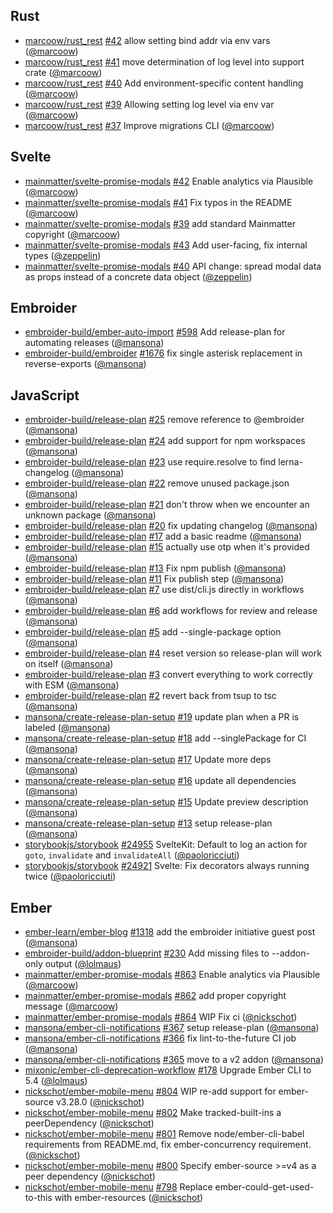 ## Rust

- [marcoow/rust_rest] [#42](https://github.com/marcoow/rust_rest/pull/42) allow setting bind addr via env vars ([@marcoow])
- [marcoow/rust_rest] [#41](https://github.com/marcoow/rust_rest/pull/41) move determination of log level into support crate ([@marcoow])
- [marcoow/rust_rest] [#40](https://github.com/marcoow/rust_rest/pull/40) Add environment-specific content handling ([@marcoow])
- [marcoow/rust_rest] [#39](https://github.com/marcoow/rust_rest/pull/39) Allowing setting log level via env var ([@marcoow])
- [marcoow/rust_rest] [#37](https://github.com/marcoow/rust_rest/pull/37) Improve migrations CLI ([@marcoow])

## Svelte

- [mainmatter/svelte-promise-modals] [#42](https://github.com/mainmatter/svelte-promise-modals/pull/42) Enable analytics via Plausible ([@marcoow])
- [mainmatter/svelte-promise-modals] [#41](https://github.com/mainmatter/svelte-promise-modals/pull/41) Fix typos in the README ([@marcoow])
- [mainmatter/svelte-promise-modals] [#39](https://github.com/mainmatter/svelte-promise-modals/pull/39) add standard Mainmatter copyright ([@marcoow])
- [mainmatter/svelte-promise-modals] [#43](https://github.com/mainmatter/svelte-promise-modals/pull/43) Add user-facing, fix internal types ([@zeppelin])
- [mainmatter/svelte-promise-modals] [#40](https://github.com/mainmatter/svelte-promise-modals/pull/40) API change: spread modal data as props instead of a concrete data object ([@zeppelin])

## Embroider

- [embroider-build/ember-auto-import] [#598](https://github.com/embroider-build/ember-auto-import/pull/598) Add release-plan for automating releases ([@mansona])
- [embroider-build/embroider] [#1676](https://github.com/embroider-build/embroider/pull/1676) fix single asterisk replacement in reverse-exports ([@mansona])

## JavaScript

- [embroider-build/release-plan] [#25](https://github.com/embroider-build/release-plan/pull/25) remove reference to @embroider ([@mansona])
- [embroider-build/release-plan] [#24](https://github.com/embroider-build/release-plan/pull/24) add support for npm workspaces ([@mansona])
- [embroider-build/release-plan] [#23](https://github.com/embroider-build/release-plan/pull/23) use require.resolve to find lerna-changelog ([@mansona])
- [embroider-build/release-plan] [#22](https://github.com/embroider-build/release-plan/pull/22) remove unused package.json ([@mansona])
- [embroider-build/release-plan] [#21](https://github.com/embroider-build/release-plan/pull/21) don't throw when we encounter an unknown package ([@mansona])
- [embroider-build/release-plan] [#20](https://github.com/embroider-build/release-plan/pull/20) fix updating changelog ([@mansona])
- [embroider-build/release-plan] [#17](https://github.com/embroider-build/release-plan/pull/17) add a basic readme ([@mansona])
- [embroider-build/release-plan] [#15](https://github.com/embroider-build/release-plan/pull/15) actually use otp when it's provided ([@mansona])
- [embroider-build/release-plan] [#13](https://github.com/embroider-build/release-plan/pull/13) Fix npm publish ([@mansona])
- [embroider-build/release-plan] [#11](https://github.com/embroider-build/release-plan/pull/11) Fix publish step ([@mansona])
- [embroider-build/release-plan] [#7](https://github.com/embroider-build/release-plan/pull/7) use dist/cli.js directly in workflows ([@mansona])
- [embroider-build/release-plan] [#6](https://github.com/embroider-build/release-plan/pull/6) add workflows for review and release ([@mansona])
- [embroider-build/release-plan] [#5](https://github.com/embroider-build/release-plan/pull/5) add --single-package option ([@mansona])
- [embroider-build/release-plan] [#4](https://github.com/embroider-build/release-plan/pull/4) reset version so release-plan will work on itself ([@mansona])
- [embroider-build/release-plan] [#3](https://github.com/embroider-build/release-plan/pull/3) convert everything to work correctly with ESM ([@mansona])
- [embroider-build/release-plan] [#2](https://github.com/embroider-build/release-plan/pull/2) revert back from tsup to tsc ([@mansona])
- [mansona/create-release-plan-setup] [#19](https://github.com/mansona/create-release-plan-setup/pull/19) update plan when a PR is labeled ([@mansona])
- [mansona/create-release-plan-setup] [#18](https://github.com/mansona/create-release-plan-setup/pull/18) add --singlePackage for CI ([@mansona])
- [mansona/create-release-plan-setup] [#17](https://github.com/mansona/create-release-plan-setup/pull/17) Update more deps ([@mansona])
- [mansona/create-release-plan-setup] [#16](https://github.com/mansona/create-release-plan-setup/pull/16) update all dependencies ([@mansona])
- [mansona/create-release-plan-setup] [#15](https://github.com/mansona/create-release-plan-setup/pull/15) Update preview description ([@mansona])
- [mansona/create-release-plan-setup] [#13](https://github.com/mansona/create-release-plan-setup/pull/13) setup release-plan ([@mansona])
- [storybookjs/storybook] [#24955](https://github.com/storybookjs/storybook/pull/24955) SvelteKit: Default to log an action for `goto`, `invalidate` and `invalidateAll` ([@paoloricciuti])
- [storybookjs/storybook] [#24921](https://github.com/storybookjs/storybook/pull/24921) Svelte: Fix decorators always running twice ([@paoloricciuti])

## Ember

- [ember-learn/ember-blog] [#1318](https://github.com/ember-learn/ember-blog/pull/1318) add the embroider initiative guest post ([@mansona])
- [embroider-build/addon-blueprint] [#230](https://github.com/embroider-build/addon-blueprint/pull/230) Add missing files to --addon-only output ([@lolmaus])
- [mainmatter/ember-promise-modals] [#863](https://github.com/mainmatter/ember-promise-modals/pull/863) Enable analytics via Plausible ([@marcoow])
- [mainmatter/ember-promise-modals] [#862](https://github.com/mainmatter/ember-promise-modals/pull/862) add proper copyright message ([@marcoow])
- [mainmatter/ember-promise-modals] [#864](https://github.com/mainmatter/ember-promise-modals/pull/864) WIP Fix ci ([@nickschot])
- [mansona/ember-cli-notifications] [#367](https://github.com/mansona/ember-cli-notifications/pull/367) setup release-plan ([@mansona])
- [mansona/ember-cli-notifications] [#366](https://github.com/mansona/ember-cli-notifications/pull/366) fix lint-to-the-future CI job ([@mansona])
- [mansona/ember-cli-notifications] [#365](https://github.com/mansona/ember-cli-notifications/pull/365) move to a v2 addon ([@mansona])
- [mixonic/ember-cli-deprecation-workflow] [#178](https://github.com/mixonic/ember-cli-deprecation-workflow/pull/178) Upgrade Ember CLI to 5.4 ([@lolmaus])
- [nickschot/ember-mobile-menu] [#804](https://github.com/nickschot/ember-mobile-menu/pull/804) WIP re-add support for ember-source v3.28.0 ([@nickschot])
- [nickschot/ember-mobile-menu] [#802](https://github.com/nickschot/ember-mobile-menu/pull/802) Make tracked-built-ins a peerDependency ([@nickschot])
- [nickschot/ember-mobile-menu] [#801](https://github.com/nickschot/ember-mobile-menu/pull/801) Remove node/ember-cli-babel requirements from README.md, fix ember-concurrency requirement. ([@nickschot])
- [nickschot/ember-mobile-menu] [#800](https://github.com/nickschot/ember-mobile-menu/pull/800) Specify ember-source >=v4 as a peer dependency ([@nickschot])
- [nickschot/ember-mobile-menu] [#798](https://github.com/nickschot/ember-mobile-menu/pull/798) Replace ember-could-get-used-to-this with ember-resources ([@nickschot])

[@lolmaus]: https://github.com/lolmaus
[@mansona]: https://github.com/mansona
[@marcoow]: https://github.com/marcoow
[@nickschot]: https://github.com/nickschot
[@paoloricciuti]: https://github.com/paoloricciuti
[@zeppelin]: https://github.com/zeppelin
[ember-learn/ember-blog]: https://github.com/ember-learn/ember-blog
[embroider-build/addon-blueprint]: https://github.com/embroider-build/addon-blueprint
[embroider-build/ember-auto-import]: https://github.com/embroider-build/ember-auto-import
[embroider-build/embroider]: https://github.com/embroider-build/embroider
[embroider-build/release-plan]: https://github.com/embroider-build/release-plan
[mainmatter/ember-promise-modals]: https://github.com/mainmatter/ember-promise-modals
[mainmatter/svelte-promise-modals]: https://github.com/mainmatter/svelte-promise-modals
[mansona/create-release-plan-setup]: https://github.com/mansona/create-release-plan-setup
[mansona/ember-cli-notifications]: https://github.com/mansona/ember-cli-notifications
[marcoow/rust_rest]: https://github.com/marcoow/rust_rest
[mixonic/ember-cli-deprecation-workflow]: https://github.com/mixonic/ember-cli-deprecation-workflow
[nickschot/ember-mobile-menu]: https://github.com/nickschot/ember-mobile-menu
[storybookjs/storybook]: https://github.com/storybookjs/storybook
